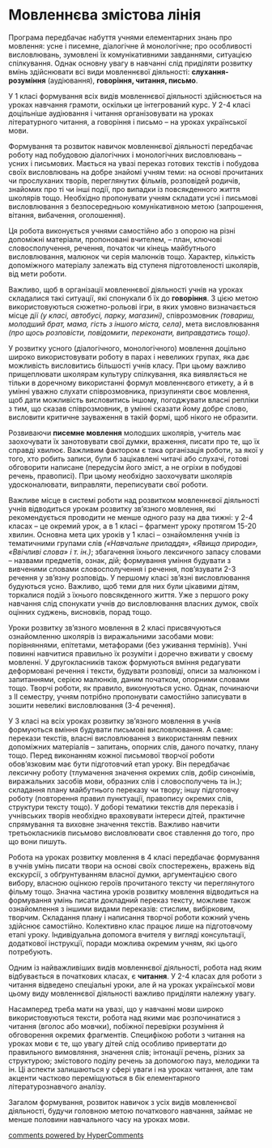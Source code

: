 <div id="hypercomments_widget" class="js-hypercomments-widget invisible"></div>

Мовленнєва змістова лінія
=============================================
<p>Програма передбачає набуття учнями елементарних знань про мовлення: усне і писемне, діалогічне й монологічне; про особливості висловлювань, зумовлені їх комунікативними завданнями, ситуацією спілкування. Однак основну увагу в навчанні слід приділяти розвитку вмінь здійснювати всі види мовленнєвої діяльності: <b>слухання-розуміння</b> (аудіювання), <b>говоріння, читання, письмо</b>.</p>
<p>У 1 класі формування всіх видів мовленнєвої діяльності здійснюється на уроках навчання грамоти, оскільки це інтегрований курс. У 2-4 класі доцільніше аудіювання і читання організовувати на уроках літературного читання, а говоріння і письмо – на уроках української мови.</p>
<p>Формування та розвиток навичок мовленнєвої діяльності передбачає роботу над побудовою діалогічних і монологічних висловлювань – усних і письмових. Мається на увазі переказ готових текстів і побудова своїх висловлювань на добре знайомі учням теми: на основі прочитаних чи прослуханих творів, переглянутих фільмів, розповідей родичів, знайомих про ті чи інші події, про випадки із повсякденного життя школярів тощо. Необхідно пропонувати учням складати усні і письмові висловлювання з безпосередньою комунікативною метою (запрошення, вітання, вибачення, оголошення).</p>
<p>Ця робота виконується учнями самостійно або з опорою на різні допоміжні матеріали, пропоновані вчителем, – план, ключові словосполучення, речення, початок чи кінець майбутнього висловлювання, малюнок чи серія малюнків тощо. Характер, кількість допоміжного матеріалу залежать від ступеня підготовленості школярів, від мети роботи. </p>
<p>Важливо, щоб в організації мовленнєвої діяльності учнів на уроках складалися такі ситуації, які спонукали б їх до <b>говоріння</b>. З цією метою використовуються сюжетно-рольові ігри, в яких умовно визначається місце дії <i>(у класі, автобусі, парку, магазині)</i>, співрозмовник <i>(товариш, молодший брат, мама, гість з іншого міста, села)</i>, мета висловлювання <i>(про щось розповісти, повідомити, переконати, виправдатись тощо)</i>.</p>
<p>У розвитку усного (діалогічного, монологічного) мовлення доцільно широко використовувати роботу в парах і невеликих групах, яка дає можливість висловитись більшості учнів класу. При цьому важливо прищеплювати школярам культуру спілкування, яка виявляється не тільки в доречному використанні формул мовленнєвого етикету, а й в умінні уважно слухати співрозмовника, призупиняти своє мовлення, щоб дати можливість висловитись іншому, погоджувати власні репліки з тим, що сказав співрозмовник, в умінні сказати йому добре слово, висловити критичне зауваження в такій формі, щоб нікого не образити.</p>
<p>Розвиваючи <b>писемне мовлення</b> молодших школярів, учитель має заохочувати їх занотовувати свої думки, враження, писати про те, що їх справді хвилює. Важливим фактором є така організація роботи, за якої у того, хто робить записи, були б зацікавлені читачі або слухачі, готові обговорити написане (передусім його зміст, а не огріхи в побудові речень, правописі). При цьому необхідно заохочувати школярів удосконалювати, виправляти, переписувати свої роботи.</p>
<p>Важливе місце в системі роботи над розвитком мовленнєвої діяльності учнів відводиться урокам розвитку зв’язного мовлення, які рекомендується проводити не менше одного разу на два тижні: у 2-4 класах – це окремий урок, а в 1 класі – фрагмент уроку протягом 15-20 хвилин. Основна мета цих уроків у 1 класі – ознайомлення учнів із тематичними групами слів <i>(«Навчальне приладдя», «Явища природи», «Ввічливі слова» і т. ін.)</i>; збагачення їхнього лексичного запасу словами – назвами предметів, ознак, дій; формування уміння будувати з вивченими словами словосполучення і речення, пов’язувати 2-3 речення у зв’язну розповідь. У першому класі зв’язні висловлювання будуються усно. Важливо, щоб теми для них були цікавими дітям, торкалися подій з їхнього повсякденного життя. Уже з першого року навчання слід спонукати учнів до висловлювання власних думок, своїх оцінних суджень, висновків, порад тощо.</p>
<p>Уроки розвитку зв’язного мовлення в 2 класі присвячуються ознайомленню школярів із виражальними засобами мови: порівняннями, епітетами, метафорами (без уживання термінів). Учні повинні навчитися правильно їх розуміти і доречно вживати у своєму мовленні. У другокласників також формуються вміння редагувати деформовані речення і тексти, будувати розповіді, описи за малюнком і запитаннями, серією малюнків, даним початком, опорними словами тощо. Творчі роботи, як правило, виконуються усно. Однак, починаючи з ІІ семестру, учням потрібно пропонувати самостійно записувати в зошити невеликі висловлювання (3-4 речення).</p>
<p>У 3 класі на всіх уроках розвитку зв’язного мовлення в учнів формуються вміння будувати письмові висловлювання. А саме: перекази текстів, власні висловлювання з використанням певних допоміжних матеріалів – запитань, опорних слів, даного початку, плану тощо. Перед виконанням кожної письмової творчої роботи обов’язковим має бути підготовчий етап уроку. Він передбачає лексичну роботу (тлумачення значення окремих слів, добір синонімів, виражальних засобів мови, образних слів і словосполучень та ін.); складання плану майбутнього переказу чи твору; іншу підготовчу роботу (повторення правил пунктуації, правопису окремих слів, структури тексту тощо). У доборі тематики текстів для переказів і учнівських творів необхідно враховувати інтереси дітей, практичне спрямування та виховне значення текстів. Важливо навчити третьокласників письмово висловлювати своє ставлення до того, про що вони пишуть.</p>
<p>Робота на уроках розвитку мовлення в 4 класі передбачає формування в учнів умінь писати твори на основі своїх спостережень, вражень від екскурсії, з обґрунтуванням власної думки, аргументацією свого вибору, власною оцінкою героїв прочитаного тексту чи переглянутого фільму тощо. Значна частина уроків розвитку мовлення відводиться на формування умінь писати докладний переказ тексту, можливе також ознайомлення з іншими видами переказів: стислим, вибірковим, творчим. Складання плану і написання творчої роботи кожний учень здійснює самостійно. Колективно клас працює лише на підготовчому етапі уроку. Індивідуальна допомога вчителя у вигляді консультації, додаткової інструкції, поради можлива окремим учням, які цього потребують.</p>
<p>Одним із найважливіших видів мовленнєвої діяльності, робота над яким відбувається в початкових класах, є <b>читання</b>. У 2-4 класах для роботи з читання відведено спеціальні уроки, але й на уроках української мови цьому виду мовленнєвої діяльності важливо приділяти належну увагу.</p>
<p>Насамперед треба мати на увазі, що у навчанні мови широко використовуються тексти, робота над якими має розпочинатися з читання (вголос або мовчки), побіжної перевірки розуміння й обговорення окремих фрагментів. Специфікою роботи з читання на уроках мови є те, що увагу дітей слід особливо привертати до правильного вимовляння, значення слів; інтонації речень, різних за структурою; змістового поділу речень за допомогою пауз, мелодики та ін. Ці аспекти залишаються у сфері уваги і на уроках читання, але там акценти частково переміщуються в бік елементарного літературознавчого аналізу.</p>
<p>Загалом формування, розвиток навичок з усіх видів мовленнєвої діяльності, будучи головною метою початкового навчання, займає не менше половини навчального часу на уроках мови.</p>

<div class="js-hypercomments-container">
<a href="http://hypercomments.com" class="hc-link" title="comments widget">comments powered by HyperComments</a>
</div>